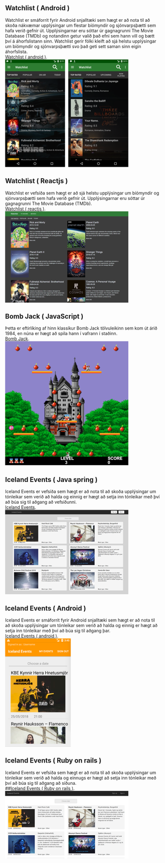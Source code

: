 ## Watchlist ( Android )
Watchlist er smáforrit fyrir Android snjalltæki sem hægt er að nota til að skoða nákvæmar upplýsingar um flestar bíómyndir og sjónvarpsþætti sem hafa verið gefnir út. Upplýsingarnar eru sóttar úr gagnagrunni The Movie Database (TMDb) og notandinn getur valið það efni sem hann vill og bætt því á áhorfslistann sinn. Watchlist gerir fólki kleift að sjá helstu upplýsingar um bíómyndir og sjónvarpsþætti svo það geti sett saman sinn eigin áhorfslista.   
[Watchlist ( android )](https://github.com/mej3hi/Watchlist-app).  
![Image](https://raw.githubusercontent.com/mej3hi/screenshot/master/small/mynd2S.PNG)  


## Watchlist ( Reactjs )
Watchlist er vefsíða sem hægt er að sjá helstu upplýsingar um bíómyndir og sjónvarpsþætti sem hafa verið gefnir út. Upplýsingarnar eru sóttar úr gagnagrunni The Movie Database (TMDb).  
[Watchlist ( reactjs )](https://github.com/mej3hi/watchlist-reactjs).  
![Image](https://raw.githubusercontent.com/mej3hi/screenshot/master/small/myndW1S.PNG) 

## Bomb Jack ( JavaScript )
Þetta er eftirlíking af hinn klassíkur Bomb Jack tölvuleikinn sem kom út árið 1984, en núna er hægt að spila hann í vafrann í staðinn.  
[Bomb Jack](https://github.com/mej3hi/bombjack).  
![Image](https://raw.githubusercontent.com/mej3hi/screenshot/master/small/myndBJ3S.PNG) 

## Iceland Events ( Java spring )
Iceland Events er vefsíða sem hægt er að nota til að skoða upplýsingar um tónleikar sem verið að halda og einnig er hægt að setja inn tónleikar með því að búa sig til aðgang að vefsíðunni.  
[Iceland Events](https://github.com/mej3hi/tonlist).  
![Image](https://raw.githubusercontent.com/mej3hi/screenshot/master/small/myndIE1S.PNG) 

## Iceland Events ( Android )
Iceland Events er smáforrit fyrir Android snjalltæki sem hægt er að nota til að skoða upplýsingar um tónleikar sem verið að halda og einnig er hægt að setja inn tónleikar með því að búa sig til aðgang þar.  
[Iceland Events ( android )](https://github.com/mej3hi/IcelandEventsApp).  
![Image](https://raw.githubusercontent.com/mej3hi/screenshot/master/small/myndIEA1S.PNG) 

## Iceland Events ( Ruby on rails )
Iceland Events er vefsíða sem hægt er að nota til að skoða upplýsingar um tónleikar sem verið að halda og einnugs er hægt að setja inn tónleikar með því að búa sig til aðgang að síðuna.  
##[Iceland Events ( Ruby on rails )](https://github.com/mej3hi/IcelandEventsRails).
![Alt tag](https://raw.githubusercontent.com/mej3hi/screenshot/master/small/myndIER1S.png)



